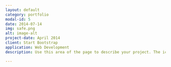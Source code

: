 ```yaml
---
layout: default
category: portfolio
modal-id: 5
date: 2014-07-14
img: safe.png
alt: image-alt
project-date: April 2014
client: Start Bootstrap
application: Web Development
description: Use this area of the page to describe your project. The icon above is part of a free icon set by <a href="https://sellfy.com/p/8Q9P/jV3VZ/">Flat Icons</a>. On their website, you can download their free set with 16 icons, or you can purchase the entire set with 146 icons for only $12!

---
```

